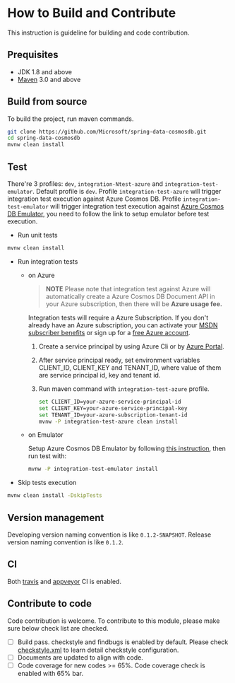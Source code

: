 # How to Build and Contribute
This instruction is guideline for building and code contribution.

## Prequisites
- JDK 1.8 and above
- [Maven](http://maven.apache.org/) 3.0 and above

## Build from source
To build the project, run maven commands.

```bash
git clone https://github.com/Microsoft/spring-data-cosmosdb.git 
cd spring-data-cosmosdb
mvnw clean install
```

## Test
There're 3 profiles: `dev`, `integration-Ntest-azure` and `integration-test-emulator`. Default profile is `dev`. Profile `integration-test-azure` will trigger integration test execution against Azure Cosmos DB. Profile `integration-test-emulator` will trigger integration test execution against [Azure Cosmos DB Emulator](https://docs.microsoft.com/en-us/azure/cosmos-db/local-emulator), you need to follow the link to setup emulator before test execution.

- Run unit tests
```bash
mvnw clean install
```

- Run integration tests
   - on Azure 
     >**NOTE** Please note that integration test against Azure will automatically create a Azure Cosmos DB Document API in your Azure subscription, then there will be **Azure usage fee.**
 
     Integration tests will require a Azure Subscription. If you don't already have an Azure subscription, you can activate your [MSDN subscriber benefits](https://azure.microsoft.com/en-us/pricing/member-offers/msdn-benefits-details/) or sign up for a [free Azure account](https://azure.microsoft.com/en-us/free/). 
  
     1. Create a service principal by using Azure Cli or by [Azure Portal](https://docs.microsoft.com/en-us/azure/azure-resource-manager/resource-group-create-service-principal-portal). 
     2. After service principal ready, set environment variables CLIENT_ID, CLIENT_KEY and TENANT_ID, where value of them are service principal id, key and tenant id.
     3. Run maven command with `integration-test-azure` profile. 
  
        ```bash
        set CLIENT_ID=your-azure-service-principal-id
        set CLIENT_KEY=your-azure-service-principal-key
        set TENANT_ID=your-azure-subscription-tenant-id
        mvnw -P integration-test-azure clean install
        ```
   - on Emulator
   
     Setup Azure Cosmos DB Emulator by following [this instruction](https://docs.microsoft.com/en-us/azure/cosmos-db/local-emulator), then run test with:
     ```bash
     mvnw -P integration-test-emulator install
     ```


- Skip tests execution
```bash
mvnw clean install -DskipTests
```

## Version management
Developing version naming convention is like `0.1.2-SNAPSHOT`. Release version naming convention is like `0.1.2`. 

## CI
Both [travis](https://travis-ci.org/Microsoft/spring-data-cosmosdb) and [appveyor](https://ci.appveyor.com/project/yungez/spring-data-cosmosdb) CI is enabled.

## Contribute to code
Code contribution is welcome. To contribute to this module, please make sure below check list are checked.
- [ ] Build pass. checkstyle and findbugs is enabled by default. Please check [checkstyle.xml](config/checkstyle.xml) to learn detail checkstyle configuration.
- [ ] Documents are updated to align with code.
- [ ] Code coverage for new codes >= 65%. Code coverage check is enabled with 65% bar.
